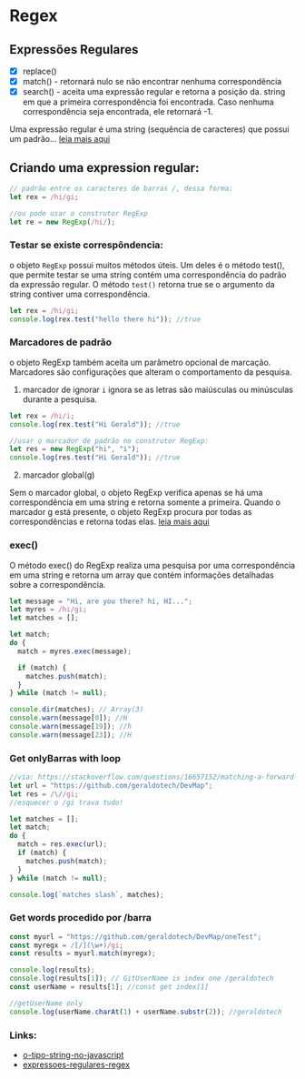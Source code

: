 # Regex

## Expressões Regulares

- [x] replace()
- [x] match() - retornará nulo se não encontrar nenhuma correspondência
- [x] search() - aceita uma expressão regular e retorna a posição da. string em que a primeira correspondência foi encontrada. Caso nenhuma correspondência seja encontrada, ele retornará -1.

Uma expressão regular é uma string (sequência de caracteres) que possui um padrão... [leia mais aqui](https://ricardo-reis.medium.com/express%C3%B5es-regulares-javascript-295da6deaee7)

## Criando uma expression regular:

```js
// padrão entre os caracteres de barras /, dessa forma:
let rex = /hi/gi;

//ou pode usar o construtor RegExp
let re = new RegExp(/hi/);
```

### Testar se existe correspôndencia:

o objeto `RegExp` possui muitos métodos úteis. Um deles é o método test(), que permite testar se uma string contém uma correspondência do padrão da expressão regular.
O método `test()` retorna true se o argumento da string contiver uma correspondência.

```js
let rex = /hi/gi;
console.log(rex.test("hello there hi")); //true
```

### Marcadores de padrão

o objeto RegExp também aceita um parâmetro opcional de marcação. Marcadores são configurações que alteram o comportamento da pesquisa.

1. marcador de ignorar `i` ignora se as letras são maiúsculas ou minúsculas durante a pesquisa.

```js
let rex = /hi/i;
console.log(rex.test("Hi Gerald")); //true

//usar o marcador de padrão no construtor RegExp:
let res = new RegExp("hi", "i");
console.log(res.test("Hi Gerald")); //true
```

2. marcador global(g)

Sem o marcador global, o objeto RegExp verifica apenas se há uma correspondência em uma string e retorna somente a primeira.
Quando o marcador g está presente, o objeto RegExp procura por todas as correspondências e retorna todas elas. [leia mais aqui](https://ricardo-reis.medium.com/express%C3%B5es-regulares-javascript-295da6deaee7)

### exec()

O método exec() do RegExp realiza uma pesquisa por uma correspondência em uma string e retorna um array que contém informações detalhadas sobre a correspondência.

```js
let message = "Hi, are you there? hi, HI...";
let myres = /hi/gi;
let matches = [];

let match;
do {
  match = myres.exec(message);

  if (match) {
    matches.push(match);
  }
} while (match != null);

console.dir(matches); // Array(3)
console.warn(message[0]); //H
console.warn(message[19]); //h
console.warn(message[23]); //H
```

### Get onlyBarras with loop

```js
//via: https://stackoverflow.com/questions/16657152/matching-a-forward-slash-with-a-regex
let url = "https://github.com/geraldotech/DevMap";
let res = /\//gi;
//esquecer o /gi trava tudo!

let matches = [];
let match;
do {
  match = res.exec(url);
  if (match) {
    matches.push(match);
  }
} while (match != null);

console.log(`matches slash`, matches);
```

### Get words procedido por /barra

```js
const myurl = "https://github.com/geraldotech/DevMap/oneTest";
const myregx = /[/](\w+)/gi;
const results = myurl.match(myregx);

console.log(results);
console.log(results[1]); // GitUserName is index one /geraldotech
const userName = results[1]; //const get index[1]

//getUserName only
console.log(userName.charAt(1) + userName.substr(2)); //geraldotech
```

### Links:

- [o-tipo-string-no-javascript](https://ricardo-reis.medium.com/o-tipo-string-no-javascript-e3fb621856d1)
- [expressoes-regulares-regex](https://ricardo-reis.medium.com/express%C3%B5es-regulares-regex-58052f54a875)
